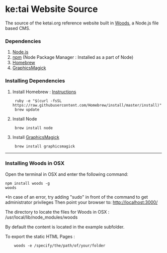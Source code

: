 # ke:tai Website Source
The source of the ketai.org reference website built in [Woods]("https://github.com/studiomoniker/woods"), a Node.js file based CMS.

### Dependencies
1. [Node.js](https://nodejs.org/)
2. [npm](https://www.npmjs.com/) (Node Package Manager : Installed as a part of Node)
3. [Homebrew](http://brew.sh/)
4. [GraphicsMagick](http://www.graphicsmagick.org/)


### Installing Dependencies
1. Install Homebrew : [Instructions](http://brew.sh/)

		ruby -e "$(curl -fsSL https://raw.githubusercontent.com/Homebrew/install/master/install)"
		brew update

2. Install Node 

        brew install node

3. Install [GraphicsMagick](http://www.graphicsmagick.org/README.html)

        brew install graphicsmagick

---

### Installing Woods in OSX
Open the terminal in OSX and enter the following command:

    npm install woods -g
    woods
*In case of an error, try adding "sudo" in front of the command to get administrator privileges
Then point your browser to: 
[http://localhost:3000/](http://localhost:3000/)


The directory to locate the files for Woods in OSX : /usr/local/lib/node_modules/woods

By default the content is located in the example subfolder.

To export the static HTML Pages : 

		woods -e /specify/the/path/of/your/folder
